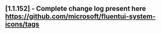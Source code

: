 ## [1.1.152] - Complete change log present here https://github.com/microsoft/fluentui-system-icons/tags